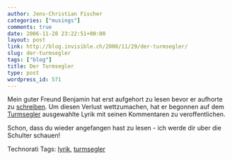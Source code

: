 ```yaml
---
author: Jens-Christian Fischer
categories: ["musings"]
comments: true
date: 2006-11-28 23:22:51+00:00
layout: post
link: http://blog.invisible.ch/2006/11/29/der-turmsegler/
slug: der-turmsegler
tags: ["blog"]
title: Der Turmsegler
type: post
wordpress_id: 571
---
```


Mein guter Freund Benjamin hat erst aufgehort zu lesen bevor er aufhorte zu [schreiben][2]. Um diesen Verlust wettzumachen, hat er begonnen auf dem [Turmsegler][1] ausgewahlte Lyrik mit seinen Kommentaren zu veroffentlichen.

Schon, dass du wieder angefangen hast zu lesen - ich werde dir uber die Schulter schauen!

[1]: http://www.turmsegler.net
[2]: http://www.amazon.de/Alphabet-Juda-Liva-Benjamin-Stein/dp/3423124318/sr=1-3/qid=1164756143/ref=sr_1_3/303-0206917-4981012?ie=UTF8&s=books


Technorati Tags: [lyrik](http://www.technorati.com/tag/lyrik), [turmsegler](http://www.technorati.com/tag/turmsegler)
